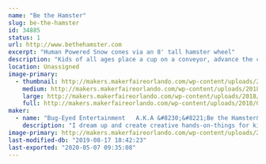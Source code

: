 ```yaml
---
name: "Be the Hamster"
slug: be-the-hamster
id: 34885
status: 1
url: http://www.bethehamster.com
excerpt: "Human Powered Snow cones via an 8' tall hamster wheel"
description: "Kids of all ages place a cup on a conveyor, advance the cup via a hand crank, sound a train horn, elevate the cup via a hand crank, add ice to the grinder, and then start running to grind up their ice to create their own snow cone. Once the cup is over filled with shaved ice, they advance their cup further down the conveyor to smash the ice it the cup via an over-sized sledge hammer, and then on to the flavor choices which are applied via shower heads. No electricity needed. Everything is achieved via their own power.  The machine was built to get kids interested in the STEM program."
location: Unassigned
image-primary:
  - thumbnail: http://makers.makerfaireorlando.com/wp-content/uploads/2018/07/IMG_20160424_143432108-150x150.jpg
    medium: http://makers.makerfaireorlando.com/wp-content/uploads/2018/07/IMG_20160424_143432108-169x300.jpg
    large: http://makers.makerfaireorlando.com/wp-content/uploads/2018/07/IMG_20160424_143432108-576x1024.jpg
    full: http://makers.makerfaireorlando.com/wp-content/uploads/2018/07/IMG_20160424_143432108.jpg
maker:
  - name: "Bug-Eyed Entertainment   A.K.A &#8230;&#8221;Be the Hamster&#8221;"
    description: "I dream up and create creative hands-on-things for kids; to get them interested in Engineering."
image-primary: http://makers.makerfaireorlando.com/wp-content/uploads/2018/07/Hamster-Logo-2-1024x1024.jpg
last-modified-db: "2019-08-17 18:42:23"
last-exported: "2020-05-07 09:35:08"
---
```

